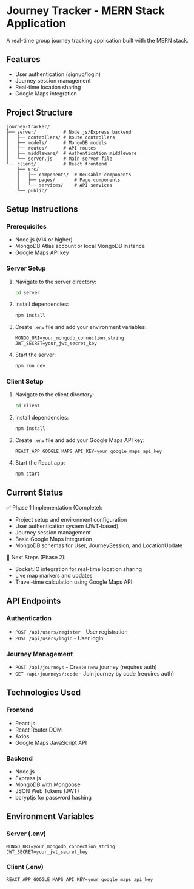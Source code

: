 # Journey Tracker - MERN Stack Application

A real-time group journey tracking application built with the MERN stack.

## Features

- User authentication (signup/login)
- Journey session management
- Real-time location sharing
- Google Maps integration

## Project Structure

```
journey-tracker/
├── server/          # Node.js/Express backend
│   ├── controllers/ # Route controllers
│   ├── models/      # MongoDB models
│   ├── routes/      # API routes
│   ├── middleware/  # Authentication middleware
│   └── server.js    # Main server file
└── client/          # React frontend
    ├── src/
    │   ├── components/  # Reusable components
    │   ├── pages/       # Page components
    │   └── services/    # API services
    └── public/
```

## Setup Instructions

### Prerequisites

- Node.js (v14 or higher)
- MongoDB Atlas account or local MongoDB instance
- Google Maps API key

### Server Setup

1. Navigate to the server directory:
   ```bash
   cd server
   ```

2. Install dependencies:
   ```bash
   npm install
   ```

3. Create `.env` file and add your environment variables:
   ```
   MONGO_URI=your_mongodb_connection_string
   JWT_SECRET=your_jwt_secret_key
   ```

4. Start the server:
   ```bash
   npm run dev
   ```

### Client Setup

1. Navigate to the client directory:
   ```bash
   cd client
   ```

2. Install dependencies:
   ```bash
   npm install
   ```

3. Create `.env` file and add your Google Maps API key:
   ```
   REACT_APP_GOOGLE_MAPS_API_KEY=your_google_maps_api_key
   ```

4. Start the React app:
   ```bash
   npm start
   ```

## Current Status

✅ Phase 1 Implementation (Complete):
- Project setup and environment configuration
- User authentication system (JWT-based)
- Journey session management
- Basic Google Maps integration
- MongoDB schemas for User, JourneySession, and LocationUpdate

🚧 Next Steps (Phase 2):
- Socket.IO integration for real-time location sharing
- Live map markers and updates
- Travel-time calculation using Google Maps API

## API Endpoints

### Authentication
- `POST /api/users/register` - User registration
- `POST /api/users/login` - User login

### Journey Management
- `POST /api/journeys` - Create new journey (requires auth)
- `GET /api/journeys/:code` - Join journey by code (requires auth)

## Technologies Used

### Frontend
- React.js
- React Router DOM
- Axios
- Google Maps JavaScript API

### Backend
- Node.js
- Express.js
- MongoDB with Mongoose
- JSON Web Tokens (JWT)
- bcryptjs for password hashing

## Environment Variables

### Server (.env)
```
MONGO_URI=your_mongodb_connection_string
JWT_SECRET=your_jwt_secret_key
```

### Client (.env)
```
REACT_APP_GOOGLE_MAPS_API_KEY=your_google_maps_api_key
```
